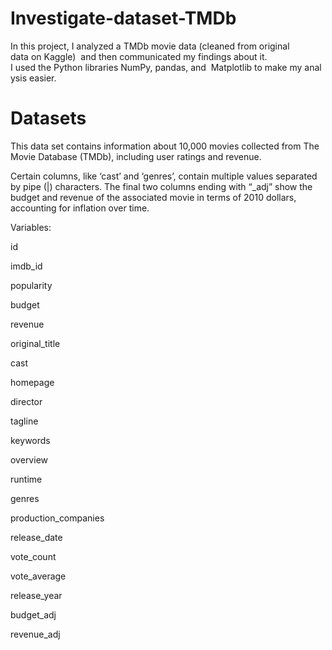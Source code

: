 # Investigate-dataset-TMDb
In this project, I analyzed a TMDb movie data (cleaned from original data on Kaggle)  and then communicated my findings about it. 
I used the Python libraries NumPy, pandas, and  Matplotlib to make my analysis easier.

# Datasets

This data set contains information about 10,000 movies collected from The Movie Database (TMDb), including user ratings and revenue.

Certain columns, like ‘cast’ and ‘genres’, contain multiple values separated by pipe (|) characters. The final two columns ending with “_adj” show the budget and revenue of the associated movie in terms of 2010 dollars, accounting for inflation over time.

Variables:

id

imdb_id

popularity

budget

revenue

original_title

cast

homepage

director

tagline

keywords

overview

runtime

genres

production_companies

release_date

vote_count

vote_average

release_year

budget_adj

revenue_adj

